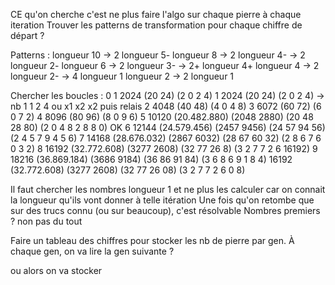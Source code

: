 CE qu'on cherche c'est ne plus faire l'algo sur chaque pierre à chaque iteration
Trouver les patterns de transformation pour chaque chiffre de départ ?

Patterns :
longueur 10 -> 2 longueur 5-
longueur 8 -> 2 longueur 4- -> 2 longueur 2-
longueur 6 -> 2 longueur 3- -> 2+ longueur 4+
longueur 4 -> 2 longueur 2- -> 4 longueur 1
longueur 2 -> 2 longueur 1

Chercher les boucles :
0 1 2024 (20 24) (2 0 2 4)
1 2024 (20 24) (2 0 2 4) -> nb 1 1 2 4 ou x1 x2 x2 puis relais
2 4048 (40 48) (4 0 4 8)
3 6072 (60 72) (6 0 7 2)
4 8096 (80 96) (8 0 9 6)
5 10120 (20.482.880) (2048 2880) (20 48 28 80) (2 0 4 8 2 8 8 0) OK
6 12144 (24.579.456) (2457 9456) (24 57 94 56) (2 4 5 7 9 4 5 6)
7 14168 (28.676.032) (2867 6032) (28 67 60 32) (2 8 6 7 6 0 3 2)
8 16192 (32.772.608) (3277 2608) (32 77 26 8) (3 2 7 7 2 6 16192)
9 18216 (36.869.184) (3686 9184) (36 86 91 84) (3 6 8 6 9 1 8 4)
16192 (32.772.608) (3277 2608) (32 77 26 08) (3 2 7 7 2 6 0 8)

Il faut chercher les nombres longueur 1 et ne plus les calculer car on connait la longueur qu'ils vont donner à telle itération
Une fois qu'on retombe que sur des trucs connu (ou sur beaucoup), c'est résolvable
Nombres premiers ? non pas du tout

Faire un tableau des chiffres pour stocker les nb de pierre par gen. À chaque gen, on va lire la gen suivante ?

ou alors on va stocker 
